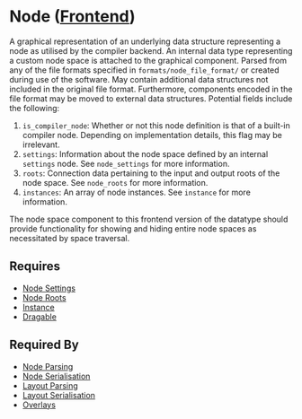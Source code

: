 # Node ([Frontend](../frontend.md))

A graphical representation of an underlying data structure representing a node as utilised by the compiler backend. An internal data type representing a custom node space is attached to the graphical component. Parsed from any of the file formats specified in `formats/node_file_format/` or created during use of the software. May contain additional data structures not included in the original file format. Furthermore, components encoded in the file format may be moved to external data structures. Potential fields include the following:

1. `is_compiler_node`: Whether or not this node definition is that of a built-in compiler node. Depending on implementation details, this flag may be irrelevant.
2. `settings`: Information about the node space defined by an internal `settings` node. See `node_settings` for more information.
3. `roots`: Connection data pertaining to the input and output roots of the node space. See `node_roots` for more information.
4. `instances`: An array of node instances. See `instance` for more information.

The node space component to this frontend version of the datatype should provide functionality for showing and hiding entire node spaces as necessitated by space traversal.

## Requires

- [Node Settings](./node_settings.md)
- [Node Roots](./node_roots.md)
- [Instance](./instance.md)
- [Dragable](../properties/dragable/dragable.md)

## Required By

- [Node Parsing](../../node_file_format/parsing.md)
- [Node Serialisation](../../node_file_format/serialisation.md)
- [Layout Parsing](../../layout_file_format/parsing.md)
- [Layout Serialisation](../../layout_file_format/serialisation.md)
- [Overlays](../../user_interface/graph_view/overlays/overlays.md)
